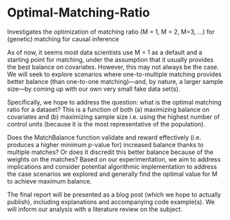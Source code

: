 # Optimal-Matching-Ratio
Investigates the optimization of matching ratio (M = 1, M = 2, M=3, ...) for (genetic) matching for causal inference

As of now, it seems most data scientists use M = 1 as a default and a starting point for matching, under the assumption that it usually provides the best balance on covariates.  However, this may not always be the case.  We will seek to explore scenarios where one-to-multiple matching provides better balance (than one-to-one matching)—and, by nature, a larger sample size—by coming up with our own very small fake data set(s). 

Specifically, we hope to address the question: what is the optimal matching ratio for a dataset?  This is a function of both (a) maximizing balance on covariates and (b) maximizing sample size i.e. using the highest number of control units (because it is the most representative of the population).  

Does the MatchBalance function validate and reward effectively (i.e. produces a higher minimum p-value for) increased balance thanks to multiple matches?  Or does it discredit this better balance because of the weights on the matches?  Based on our experimentation, we aim to address implications and consider potential algorithmic implementation to address the case scenarios we explored and generally find the optimal value for M to achieve maximum balance.

The final report will be presented as a blog post (which we hope to actually publish), including explanations and accompanying code example(s).  We will inform our analysis with a literature review on the subject.
